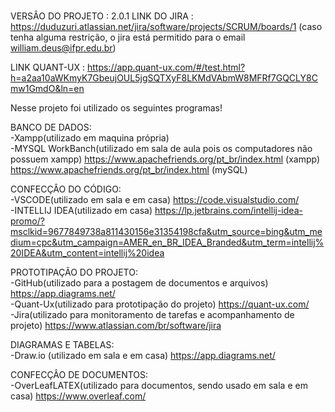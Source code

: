 <br>VERSÂO DO PROJETO : 2.0.1
LINK DO JIRA : https://duduzuri.atlassian.net/jira/software/projects/SCRUM/boards/1
(caso tenha alguma restrição, o jira está permitido para o email william.deus@ifpr.edu.br)

LINK QUANT-UX : https://app.quant-ux.com/#/test.html?h=a2aa10aWKmyK7GbeujOUL5jgSQTXyF8LKMdVAbmW8MFRf7GQCLY8Cmw1GmdO&ln=en

Nesse projeto foi utilizado os seguintes programas!

BANCO DE DADOS:
<br>-Xampp(utilizado em maquina própria)
<br>-MYSQL WorkBanch(utilizado em sala de aula pois os computadores não possuem xampp)
https://www.apachefriends.org/pt_br/index.html (xampp)
https://www.apachefriends.org/pt_br/index.html (mySQL)

CONFECÇÂO DO CÓDIGO:
<br>-VSCODE(utilizado em sala e em casa)
https://code.visualstudio.com/
<br>-INTELLIJ IDEA(utilizado em casa)
https://lp.jetbrains.com/intellij-idea-promo/?msclkid=9677849738a811430156e31354198cfa&utm_source=bing&utm_medium=cpc&utm_campaign=AMER_en_BR_IDEA_Branded&utm_term=intellij%20IDEA&utm_content=intellij%20idea
  
PROTOTIPAÇÃO DO PROJETO:
<br>-GitHub(utilizado para a postagem de documentos e arquivos)
https://app.diagrams.net/
<br>-Quant-Ux(utilizado para prototipação do projeto)
https://quant-ux.com/
<br>-Jira(utilizado para monitoramento de tarefas e acompanhamento de projeto)
https://www.atlassian.com/br/software/jira

DIAGRAMAS E TABELAS:
<br>-Draw.io (utilizado em sala e em casa)
https://app.diagrams.net/

CONFECÇÂO DE DOCUMENTOS:
<br>-OverLeafLATEX(utilizado para documentos, sendo usado em sala e em casa)
https://www.overleaf.com/
